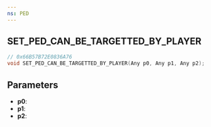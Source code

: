 ```yaml
---
ns: PED
---
```

## SET_PED_CAN_BE_TARGETTED_BY_PLAYER

```c
// 0x66B57B72E0836A76
void SET_PED_CAN_BE_TARGETTED_BY_PLAYER(Any p0, Any p1, Any p2);
```

## Parameters
* **p0**:
* **p1**:
* **p2**:

